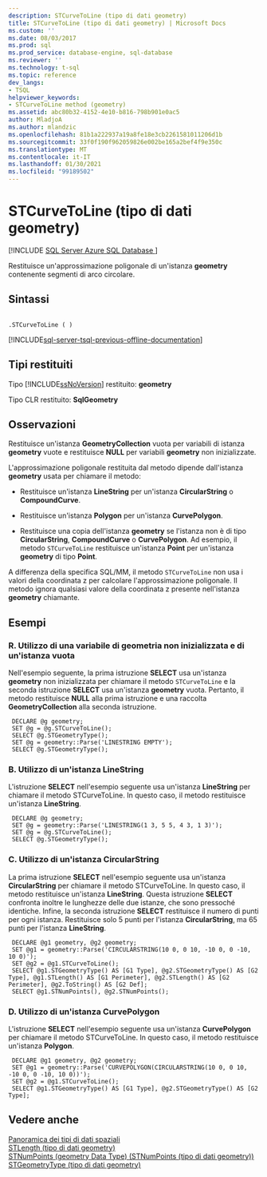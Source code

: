 ```yaml
---
description: STCurveToLine (tipo di dati geometry)
title: STCurveToLine (tipo di dati geometry) | Microsoft Docs
ms.custom: ''
ms.date: 08/03/2017
ms.prod: sql
ms.prod_service: database-engine, sql-database
ms.reviewer: ''
ms.technology: t-sql
ms.topic: reference
dev_langs:
- TSQL
helpviewer_keywords:
- STCurveToLine method (geometry)
ms.assetid: abc80b32-4152-4e10-b816-798b901e0ac5
author: MladjoA
ms.author: mlandzic
ms.openlocfilehash: 81b1a222937a19a8fe18e3cb2261581011206d1b
ms.sourcegitcommit: 33f0f190f962059826e002be165a2bef4f9e350c
ms.translationtype: MT
ms.contentlocale: it-IT
ms.lasthandoff: 01/30/2021
ms.locfileid: "99189502"
---
```

# <a name="stcurvetoline-geometry-data-type"></a>STCurveToLine (tipo di dati geometry)
[!INCLUDE [SQL Server Azure SQL Database ](../../includes/applies-to-version/sql-asdb.md)]

Restituisce un'approssimazione poligonale di un'istanza **geometry** contenente segmenti di arco circolare.
  
## <a name="syntax"></a>Sintassi  
  
```  
  
.STCurveToLine ( )  
```  
  
[!INCLUDE[sql-server-tsql-previous-offline-documentation](../../includes/sql-server-tsql-previous-offline-documentation.md)]

## <a name="return-types"></a>Tipi restituiti
 Tipo [!INCLUDE[ssNoVersion](../../includes/ssnoversion-md.md)] restituito: **geometry**  
  
 Tipo CLR restituito: **SqlGeometry**  
  
## <a name="remarks"></a>Osservazioni  
 Restituisce un'istanza **GeometryCollection** vuota per variabili di istanza **geometry** vuote e restituisce **NULL** per variabili **geometry** non inizializzate.  
  
 L'approssimazione poligonale restituita dal metodo dipende dall'istanza **geometry** usata per chiamare il metodo:  
  
-   Restituisce un'istanza **LineString** per un'istanza **CircularString** o **CompoundCurve**.  
  
-   Restituisce un'istanza **Polygon** per un'istanza **CurvePolygon**.  
  
-   Restituisce una copia dell'istanza **geometry** se l'istanza non è di tipo **CircularString**, **CompoundCurve** o **CurvePolygon**. Ad esempio, il metodo `STCurveToLine` restituisce un'istanza **Point** per un'istanza **geometry** di tipo **Point**.  
  
 A differenza della specifica SQL/MM, il metodo `STCurveToLine` non usa i valori della coordinata z per calcolare l'approssimazione poligonale. Il metodo ignora qualsiasi valore della coordinata z presente nell'istanza **geometry** chiamante.  
  
## <a name="examples"></a>Esempi  
  
### <a name="a-using-an-uninitialized-geometry-variable-and-empty-instance"></a>R. Utilizzo di una variabile di geometria non inizializzata e di un'istanza vuota  
 Nell'esempio seguente, la prima istruzione **SELECT** usa un'istanza **geometry** non inizializzata per chiamare il metodo `STCurveToLine` e la seconda istruzione **SELECT** usa un'istanza **geometry** vuota. Pertanto, il metodo restituisce **NULL** alla prima istruzione e una raccolta **GeometryCollection** alla seconda istruzione.  
  
```
 DECLARE @g geometry; 
 SET @g = @g.STCurveToLine(); 
 SELECT @g.STGeometryType(); 
 SET @g = geometry::Parse('LINESTRING EMPTY'); 
 SELECT @g.STGeometryType();
 ```  
  
### <a name="b-using-a-linestring-instance"></a>B. Utilizzo di un'istanza LineString  
 L'istruzione **SELECT** nell'esempio seguente usa un'istanza **LineString** per chiamare il metodo STCurveToLine. In questo caso, il metodo restituisce un'istanza **LineString**.  
  
```
 DECLARE @g geometry; 
 SET @g = geometry::Parse('LINESTRING(1 3, 5 5, 4 3, 1 3)'); 
 SET @g = @g.STCurveToLine(); 
 SELECT @g.STGeometryType();
 ```  
  
### <a name="c-using-a-circularstring-instance"></a>C. Utilizzo di un'istanza CircularString  
 La prima istruzione **SELECT** nell'esempio seguente usa un'istanza **CircularString** per chiamare il metodo STCurveToLine. In questo caso, il metodo restituisce un'istanza **LineString**. Questa istruzione **SELECT** confronta inoltre le lunghezze delle due istanze, che sono pressoché identiche.  Infine, la seconda istruzione **SELECT** restituisce il numero di punti per ogni istanza.  Restituisce solo 5 punti per l'istanza **CircularString**, ma 65 punti per l'istanza **LineString**.  
  
```
 DECLARE @g1 geometry, @g2 geometry; 
 SET @g1 = geometry::Parse('CIRCULARSTRING(10 0, 0 10, -10 0, 0 -10, 10 0)'); 
 SET @g2 = @g1.STCurveToLine(); 
 SELECT @g1.STGeometryType() AS [G1 Type], @g2.STGeometryType() AS [G2 Type], @g1.STLength() AS [G1 Perimeter], @g2.STLength() AS [G2 Perimeter], @g2.ToString() AS [G2 Def]; 
 SELECT @g1.STNumPoints(), @g2.STNumPoints();
 ```  
  
### <a name="d-using-a-curvepolygon-instance"></a>D. Utilizzo di un'istanza CurvePolygon  
 L'istruzione **SELECT** nell'esempio seguente usa un'istanza **CurvePolygon** per chiamare il metodo STCurveToLine. In questo caso, il metodo restituisce un'istanza **Polygon**.  
  
```
 DECLARE @g1 geometry, @g2 geometry; 
 SET @g1 = geometry::Parse('CURVEPOLYGON(CIRCULARSTRING(10 0, 0 10, -10 0, 0 -10, 10 0))'); 
 SET @g2 = @g1.STCurveToLine(); 
 SELECT @g1.STGeometryType() AS [G1 Type], @g2.STGeometryType() AS [G2 Type];
 ```  
  
## <a name="see-also"></a>Vedere anche  
 [Panoramica dei tipi di dati spaziali](../../relational-databases/spatial/spatial-data-types-overview.md)   
 [STLength &#40;tipo di dati geometry&#41;](../../t-sql/spatial-geometry/stlength-geometry-data-type.md)   
 [STNumPoints &#40;geometry Data Type&#41; (STNumPoints &#40;tipo di dati geometry&#41;)](../../t-sql/spatial-geometry/stnumpoints-geometry-data-type.md)   
 [STGeometryType &#40;tipo di dati geometry&#41;](../../t-sql/spatial-geometry/stgeometrytype-geometry-data-type.md)  
  
  

